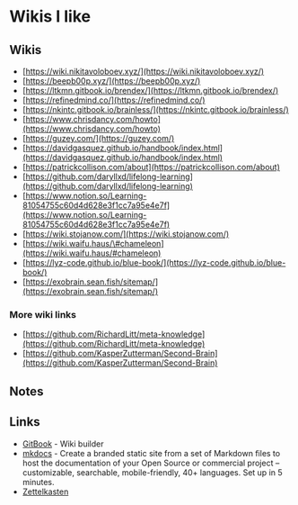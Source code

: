 # Wikis I like

## Wikis

* [https://wiki.nikitavoloboev.xyz/](https://wiki.nikitavoloboev.xyz/)
* [https://beepb00p.xyz/](https://beepb00p.xyz/)
* [https://ltkmn.gitbook.io/brendex/](https://ltkmn.gitbook.io/brendex/)
* [https://refinedmind.co/](https://refinedmind.co/)
* [https://nkintc.gitbook.io/brainless/](https://nkintc.gitbook.io/brainless/)
* [https://www.chrisdancy.com/howto](https://www.chrisdancy.com/howto)
* [https://guzey.com/](https://guzey.com/)
* [https://davidgasquez.github.io/handbook/index.html](https://davidgasquez.github.io/handbook/index.html)
* [https://patrickcollison.com/about](https://patrickcollison.com/about)
* [https://github.com/daryllxd/lifelong-learning](https://github.com/daryllxd/lifelong-learning)
* [https://www.notion.so/Learning-81054755c60d4d628e3f1cc7a95e4e7f](https://www.notion.so/Learning-81054755c60d4d628e3f1cc7a95e4e7f)
* [https://wiki.stojanow.com/](https://wiki.stojanow.com/)
* [https://wiki.waifu.haus/\#chameleon](https://wiki.waifu.haus/#chameleon)
* [https://lyz-code.github.io/blue-book/](https://lyz-code.github.io/blue-book/)
* [https://exobrain.sean.fish/sitemap/](https://exobrain.sean.fish/sitemap/)

### More wiki links

* [https://github.com/RichardLitt/meta-knowledge](https://github.com/RichardLitt/meta-knowledge)
* [https://github.com/KasperZutterman/Second-Brain](https://github.com/KasperZutterman/Second-Brain)

## Notes

## Links

* [GitBook](https://www.gitbook.com/?utm_source=content&utm_medium=trademark&utm_campaign=nkintc) - Wiki builder
* [mkdocs](https://squidfunk.github.io/mkdocs-material-insiders/) - Create a branded static site from a set of Markdown files to host the documentation of your Open Source or commercial project – customizable, searchable, mobile-friendly, 40+ languages. Set up in 5 minutes.
* [Zettelkasten](https://zettelkasten.de/)

